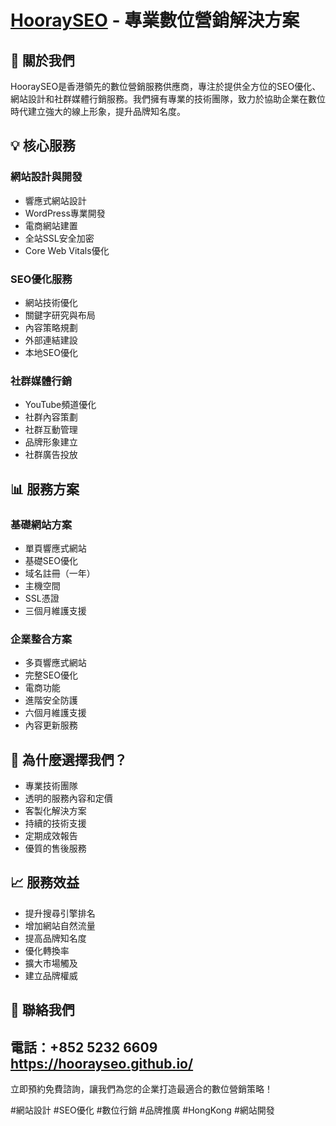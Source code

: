 # <a href="https://hoorayseo.com.hk/" target="_blank">HooraySEO</a> - 專業數位營銷解決方案

## 🌟 關於我們

HooraySEO是香港領先的數位營銷服務供應商，專注於提供全方位的SEO優化、網站設計和社群媒體行銷服務。我們擁有專業的技術團隊，致力於協助企業在數位時代建立強大的線上形象，提升品牌知名度。

## 💡 核心服務

### 網站設計與開發
- 響應式網站設計
- WordPress專業開發
- 電商網站建置
- 全站SSL安全加密
- Core Web Vitals優化

### SEO優化服務
- 網站技術優化
- 關鍵字研究與布局
- 內容策略規劃
- 外部連結建設
- 本地SEO優化

### 社群媒體行銷
- YouTube頻道優化
- 社群內容策劃
- 社群互動管理
- 品牌形象建立
- 社群廣告投放

## 📊 服務方案

### 基礎網站方案
- 單頁響應式網站
- 基礎SEO優化
- 域名註冊（一年）
- 主機空間
- SSL憑證
- 三個月維護支援

### 企業整合方案
- 多頁響應式網站
- 完整SEO優化
- 電商功能
- 進階安全防護
- 六個月維護支援
- 內容更新服務

## 🎯 為什麼選擇我們？

- 專業技術團隊
- 透明的服務內容和定價
- 客製化解決方案
- 持續的技術支援
- 定期成效報告
- 優質的售後服務

## 📈 服務效益

- 提升搜尋引擎排名
- 增加網站自然流量
- 提高品牌知名度
- 優化轉換率
- 擴大市場觸及
- 建立品牌權威

## 🤝 聯絡我們

電話：+852 5232 6609  
<a href="https://hoorayseo.github.io/" target="_blank">https://hoorayseo.github.io/</a>
---
立即預約免費諮詢，讓我們為您的企業打造最適合的數位營銷策略！

#網站設計 #SEO優化 #數位行銷 #品牌推廣 #HongKong #網站開發
